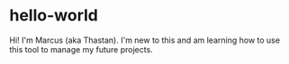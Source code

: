 # hello-world

Hi! I'm Marcus (aka Thastan). I'm new to this and am learning how to use this tool to manage my future projects.

